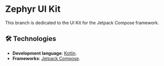 # Zephyr UI Kit
This branch is dedicated to the UI Kit for the Jetpack Compose framework.

## 🛠️ Technologies
- **Development language**: [Kotlin](https://kotlinlang.org/).
- **Frameworks**: [Jetpack Compose](https://developer.android.com/jetpack/compose).
